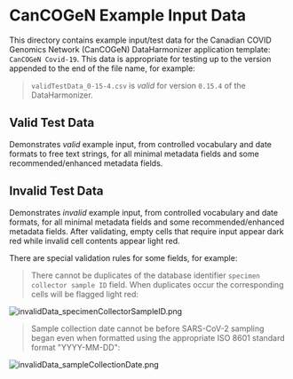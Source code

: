 # CanCOGeN Example Input Data
This directory contains example input/test data for the Canadian COVID Genomics Network (CanCOGeN) DataHarmonizer application template: `CanCOGeN Covid-19`. This data is appropriate for testing up to the version appended to the end of the file name, for example:

> `validTestData_0-15-4.csv` is _valid_ for version `0.15.4` of the DataHarmonizer.

## Valid Test Data

Demonstrates _valid_ example input, from controlled vocabulary and date formats to free text strings, for all minimal metadata fields and some recommended/enhanced metadata fields.

## Invalid Test Data

Demonstrates _invalid_ example input, from controlled vocabulary and date formats, for all minimal metadata fields and some recommended/enhanced metadata fields. After validating, empty cells that require input appear dark red while invalid cell contents appear light red.

There are special validation rules for some fields, for example:

> There cannot be duplicates of the database identifier `specimen collector sample ID` field. When duplicates occur the corresponding cells will be flagged light red:

![invalidData_specimenCollectorSampleID.png](DataHarmonizer/images/invalid/invalidData_specimenCollectorSampleID.png)

> Sample collection date cannot be before SARS-CoV-2 sampling began even when formatted using the appropriate ISO 8601 standard format "YYYY-MM-DD":

![invalidData_sampleCollectionDate.png](DataHarmonizer/images/invalid/invalidData_sampleCollectionDate.png)
